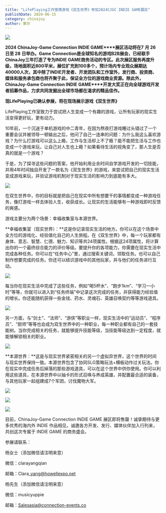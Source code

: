 ```yaml
---
title: "LifePlaying工作室携游戏《双生世界》参加2024CJGC INDIE GAME展区"
publishDate: 2024-06-15
category: chinajoy
author: 莱尔
---
```


![](https://ec-net-1251389766.cos.ap-shanghai.myqcloud.com/wp-content/uploads/2024/06/20240615112316728-1024x435.jpg)

**2024 ChinaJoy-Game Connection INDIE GAME****展区活动将在7** **月 26** **日至 28** **日举办。Game Connection****是全球知名的游戏B2B****展会，已经联手ChinaJoy****三年打造了专为INDIE GAME****商务活动的专区。此次展区服务再度升级，场地面积近800****平米，展位扩充到100****多个，预计场内专业观众展期达40000****人次，其中除了INDIE****开发者、开发团队和工作室外，发行商、投资商、媒体和服务承包商也将齐聚于此，保证全方位的游戏商业资源。除此外，ChinaJoy-Game Connection INDIE GAME****开发大奖正在向全球游戏开发者招募作品，力求共同发掘出全球市场都在渴求的精品佳作。**

**现****LifePlaying****已确认参展，将在现场展示游戏《双生世界》**

LifePlaying工作室致力于尝试把人生变成一个有趣的游戏，让所有玩家的现实生活变得更好玩，更有动力。

10年前，一个沉迷于单机游戏的中二青年，在因为熬夜打游戏睡过头错过了一个重要会议并被领导一顿输出之后，他问了自己一连串的问题：为什么我这么喜欢游戏？为什么打游戏可以这么上瘾，工作与生活却上不了瘾？能不能把生活与工作也变成一个游戏来玩，让自己对人生也上瘾？如果看待生活的视角变了，那人生是否真的就是一个游戏？

于是，为了探寻这些问题的答案，他开始利用业余时间自学游戏开发的一切技能，并用4年时间独自开发了一款名为《双生世界》的游戏，来尝试把自己的现实生活变成游戏来玩，并验证游戏机制对于现实生活的影响力到底能有多大。

![](https://ec-net-1251389766.cos.ap-shanghai.myqcloud.com/wp-content/uploads/2024/06/20240615112359470-1024x576.jpg)

在双生世界中，你的目标就是把自己在现实中所有想要干的事情都变成一种游戏任务，像打游戏一样去体验人生，收获成长。让现实的生活能够有一种游戏即时反馈的爽感。

游戏主要分为两个场景：幸福收集室与本源世界。

**幸福收集室（现实世界）：**这是你记录现实生活的地方。你可以在这个场景中全方位的游戏化、经验值化自己的人生旅程。在《双生世界》中，每一个玩家都有身体、意志、智慧、仁德、魅力、知识等共24项属性。根据这24项属性，将计算出你的一个最终综合能力的评价等级。要提升你的各项能力，你需要在现实生活中完成各种任务。你可以在“任务中心”里，通过搜索关键词，领取任务。也可以自己制作想要完成的任务。你还可以结识游戏中的其他玩家，并与他们的任务进行互动。

![](https://ec-net-1251389766.cos.ap-shanghai.myqcloud.com/wp-content/uploads/2024/06/20240615112335278-1024x576.jpg)

每当你在现实生活中完成了这些任务，例如“喝5杯水”、“跑步1km”、“学习一小时”等等，你就可以进入到“任务终端”中记录这次完成的任务，并获得能力经验值的增长。你还能随机获得一些金钱、药水、灵魂石、英雄召唤契约等等游戏道具。

![](https://ec-net-1251389766.cos.ap-shanghai.myqcloud.com/wp-content/uploads/2024/06/20240615112401116-1024x576.jpg)

另一方面，与“剑士”、“法师”、“游侠”等职业一样，现实生活中的“运动员”、“程序员”、“厨师”等等也会成为双生世界中的一种职业，每一种职业都有自己的一套技能树。当你完成相关的任务，就能够提升技能等级，当技能等级达到一定程度，就能够解锁相关的职业。

![](https://ec-net-1251389766.cos.ap-shanghai.myqcloud.com/wp-content/uploads/2024/06/20240615112404900-1024x576.jpg)

**本源世界：**这是与现实世界紧密相关的另一个虚拟异世界，这个世界的时间与现实世界保持一致。本源世界包含了协同SLG策略玩法+横板动作过关玩法。你在现实中完成任务后掉落的那些游戏道具，可以在这个世界中供你使用。你可以利用这些道具，在本源世界中以抽卡的形式召唤与养成英雄，并配置最合适的装备，与其他玩家一起组建成7个军团，讨伐魔物大军。

![](https://ec-net-1251389766.cos.ap-shanghai.myqcloud.com/wp-content/uploads/2024/06/20240615112348222-1024x576.jpg)

![](https://ec-net-1251389766.cos.ap-shanghai.myqcloud.com/wp-content/uploads/2024/06/20240615112403202-1024x576.jpg)

![](https://ec-net-1251389766.cos.ap-shanghai.myqcloud.com/wp-content/uploads/2024/06/20240615112354987-1024x576.jpg)

目前，ChinaJoy-Game Connection INDIE GAME 展区即将售罄！诚挚期待与更多优秀的海内外 INDIE 作品相见，诚邀各方开发、发行、媒体伙伴加入行列来，共创这次专属于 INDIE GAME 的商务盛会。

参展请联系：

杨女士（添加微信请注明来意）

微信：clarayangqian

邮箱：Clara\_yang@howellexpo.net

杨先生（添加微信请注明来意）

微信：musicyuppie

邮箱：Salesasia@connection-events.co

